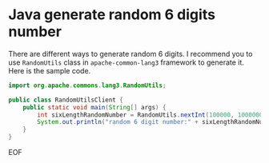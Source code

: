 # Java generate random 6 digits number
There are different ways to generate random 6 digits. I recommend you to use `RandomUtils` class
in `apache-common-lang3` framework to generate it. Here is the sample code.
```java
import org.apache.commons.lang3.RandomUtils;

public class RandomUtilsClient {
    public static void main(String[] args) {
        int sixLengthRandomNumber = RandomUtils.nextInt(100000, 1000000);
        System.out.println("random 6 digit number:" + sixLengthRandomNumber);
    }
}
```

EOF